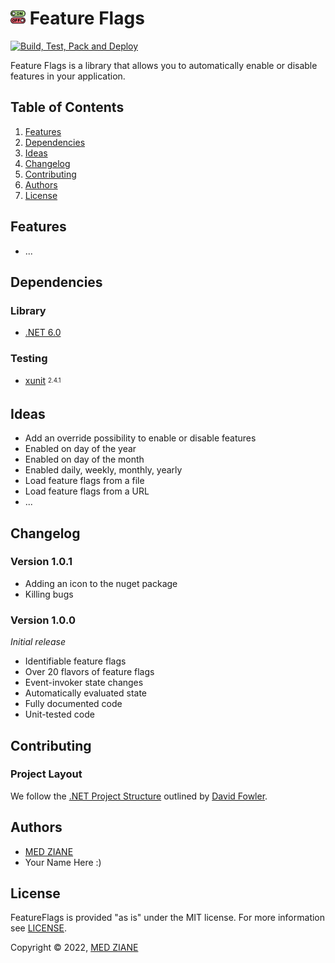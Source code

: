 # <img src="./src/FeatureFlags/featureflags.png" alt="Feature Flags" width="24"/> Feature Flags
[![Build, Test, Pack and Deploy](https://github.com/medziane/FeatureFlags/actions/workflows/cicd.yml/badge.svg)](https://github.com/medziane/FeatureFlags/actions/workflows/cicd.yml)

Feature Flags is a library that allows you to automatically enable or disable features in your application.

## Table of Contents
1. [Features](#features)
2. [Dependencies](#dependencies)
3. [Ideas](#ideas)
4. [Changelog](#changelog)
5. [Contributing](#contributing)
6. [Authors](#authors)
7. [License](#license)

## Features
- ...

## Dependencies

### Library
- [.NET 6.0](https://github.com/dotnet/core)

### Testing
- [xunit](https://github.com/xunit/xunit) <sub><sup>2.4.1</sup></sub>

## Ideas

- Add an override possibility to enable or disable features
- Enabled on day of the year
- Enabled on day of the month
- Enabled daily, weekly, monthly, yearly
- Load feature flags from a file
- Load feature flags from a URL
- ...

## Changelog

### Version 1.0.1
- Adding an icon to the nuget package
- Killing bugs

### Version 1.0.0
_Initial release_
- Identifiable feature flags
- Over 20 flavors of feature flags
- Event-invoker state changes
- Automatically evaluated state
- Fully documented code
- Unit-tested code

## Contributing

### Project Layout
We follow the [.NET Project Structure](https://gist.github.com/davidfowl/ed7564297c61fe9ab814) outlined by [David Fowler](https://gist.github.com/davidfowl).

## Authors
- [MED ZIANE](https://www.madmed.com)
- Your Name Here :)

## License
FeatureFlags is provided "as is" under the MIT license. For more information see [LICENSE](LICENSE).

Copyright © 2022, [MED ZIANE](https://www.madmed.com)
